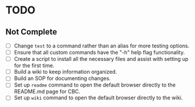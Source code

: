 # TODO

## Not Complete

- [ ] Change `test` to a command rather than an alias for more testing options.
- [ ] Ensure that all custom commands have the "-h" help flag functionality.
- [ ] Create a script to install all the necessary files and assist with
      setting up for the first time.
- [ ] Build a wiki to keep information organized.
- [ ] Build an SOP for documenting changes.
- [ ] Set up `readme` command to open the default browser directly to the
      README.md page for CBC.
- [ ] Set up `wiki` command to open the default browser directly to the wiki.
